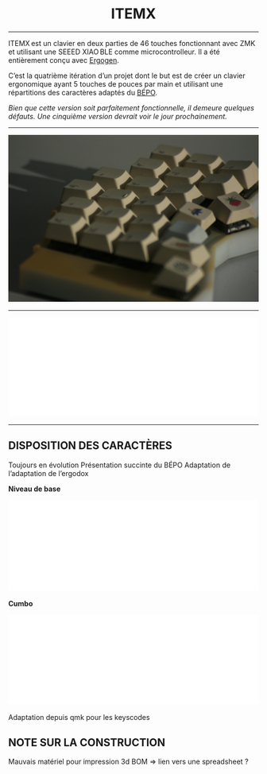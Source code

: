 <h1 align="center">ITEMX</h1>

***

ITEMX est un clavier en deux parties de 46 touches fonctionnant avec ZMK et utilisant une SEEED XIAO BLE comme microcontrolleur. Il a été entièrement conçu avec [Ergogen](https://github.com/ergogen/ergogen).

C’est la quatrième itération d’un projet dont le but est de créer un clavier ergonomique ayant 5 touches de pouces par main et utilisant une répartitions des caractères adaptés du [BÉPO](https://bepo.fr/wiki/Accueil). 

_Bien que cette version soit parfaitement fonctionnelle, il demeure quelques défauts. Une cinquième version devrait voir le jour prochainement._

***

![ITEMX](/docs/images/ITEMX1.JPG)
***
![ITEMX2](/docs/images/key3.png)

***

## DISPOSITION DES CARACTÈRES

Toujours en évolution
Présentation succinte du BÉPO
Adaptation de l’adaptation de l’ergodox 

**Niveau de base**

![BASE](/docs/images/1x/BASE.png)

**Cumbo**

![CUMBO](/docs/images/1x/CUMBO.png)

Adaptation depuis qmk pour les keyscodes


## NOTE SUR LA CONSTRUCTION

Mauvais matériel pour impression 3d 
BOM => lien vers une spreadsheet ? 